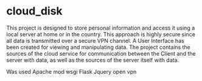 # cloud_disk

This project is designed to store personal information and access it using a local server at home or in the country.
This approach is highly secure since all data is transmitted over a secure VPN channel.
A User Interface has been created for viewing and manipulating data.
The project contains the sources of the cloud service for communication between the Client and the server with data, as well as the sources of the server itself with data.

Was used
Apache
mod wsgi Flask
Jquery
open vpn
